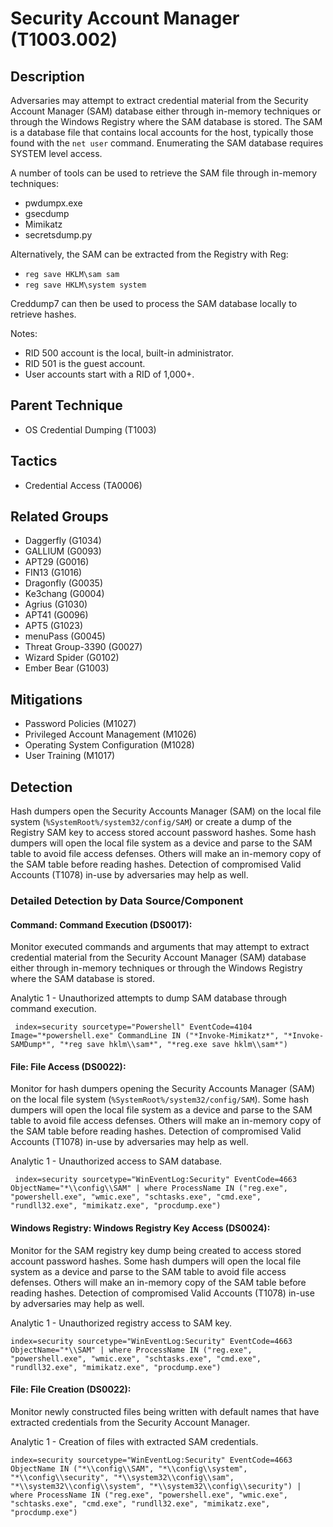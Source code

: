 # Security Account Manager (T1003.002)

## Description
Adversaries may attempt to extract credential material from the Security Account Manager (SAM) database either through in-memory techniques or through the Windows Registry where the SAM database is stored. The SAM is a database file that contains local accounts for the host, typically those found with the ```net user``` command. Enumerating the SAM database requires SYSTEM level access.

A number of tools can be used to retrieve the SAM file through in-memory techniques:

* pwdumpx.exe
* gsecdump
* Mimikatz
* secretsdump.py

Alternatively, the SAM can be extracted from the Registry with Reg:

* ```reg save HKLM\sam sam```
* ```reg save HKLM\system system```

Creddump7 can then be used to process the SAM database locally to retrieve hashes.

Notes: 

* RID 500 account is the local, built-in administrator.
* RID 501 is the guest account.
* User accounts start with a RID of 1,000+.


## Parent Technique
- OS Credential Dumping (T1003)

## Tactics
- Credential Access (TA0006)

## Related Groups
- Daggerfly (G1034)
- GALLIUM (G0093)
- APT29 (G0016)
- FIN13 (G1016)
- Dragonfly (G0035)
- Ke3chang (G0004)
- Agrius (G1030)
- APT41 (G0096)
- APT5 (G1023)
- menuPass (G0045)
- Threat Group-3390 (G0027)
- Wizard Spider (G0102)
- Ember Bear (G1003)

## Mitigations
- Password Policies (M1027)
- Privileged Account Management (M1026)
- Operating System Configuration (M1028)
- User Training (M1017)

## Detection
Hash dumpers open the Security Accounts Manager (SAM) on the local file system (```%SystemRoot%/system32/config/SAM```) or create a dump of the Registry SAM key to access stored account password hashes. Some hash dumpers will open the local file system as a device and parse to the SAM table to avoid file access defenses. Others will make an in-memory copy of the SAM table before reading hashes. Detection of compromised Valid Accounts (T1078) in-use by adversaries may help as well.

### Detailed Detection by Data Source/Component
#### Command: Command Execution (DS0017): 
Monitor executed commands and arguments that may attempt to extract credential material from the Security Account Manager (SAM) database either through in-memory techniques or through the Windows Registry where the SAM database is stored.

Analytic 1 - Unauthorized attempts to dump SAM database through command execution.

``` index=security sourcetype="Powershell" EventCode=4104 Image="*powershell.exe" CommandLine IN ("*Invoke-Mimikatz*", "*Invoke-SAMDump*", "*reg save hklm\\sam*", "*reg.exe save hklm\\sam*")```

#### File: File Access (DS0022): 
Monitor for hash dumpers opening the Security Accounts Manager (SAM) on the local file system (```%SystemRoot%/system32/config/SAM```). Some hash dumpers will open the local file system as a device and parse to the SAM table to avoid file access defenses. Others will make an in-memory copy of the SAM table before reading hashes. Detection of compromised Valid Accounts (T1078) in-use by adversaries may help as well.

Analytic 1 - Unauthorized access to SAM database.

``` index=security sourcetype="WinEventLog:Security" EventCode=4663 ObjectName="*\\config\\SAM" | where ProcessName IN ("reg.exe", "powershell.exe", "wmic.exe", "schtasks.exe", "cmd.exe", "rundll32.exe", "mimikatz.exe", "procdump.exe")```

#### Windows Registry: Windows Registry Key Access (DS0024): 
Monitor for the SAM registry key dump being created to access stored account password hashes. Some hash dumpers will open the local file system as a device and parse to the SAM table to avoid file access defenses. Others will make an in-memory copy of the SAM table before reading hashes. Detection of compromised Valid Accounts (T1078) in-use by adversaries may help as well.

Analytic 1 - Unauthorized registry access to SAM key.

``` index=security sourcetype="WinEventLog:Security" EventCode=4663 ObjectName="*\\SAM" | where ProcessName IN ("reg.exe", "powershell.exe", "wmic.exe", "schtasks.exe", "cmd.exe", "rundll32.exe", "mimikatz.exe", "procdump.exe") ```

#### File: File Creation (DS0022): 
Monitor newly constructed files being written with default names that have extracted credentials from the Security Account Manager.

Analytic 1 - Creation of files with extracted SAM credentials.

``` index=security sourcetype="WinEventLog:Security" EventCode=4663 ObjectName IN ("*\\config\\SAM", "*\\config\\system", "*\\config\\security", "*\\system32\\config\\sam", "*\\system32\\config\\system", "*\\system32\\config\\security") | where ProcessName IN ("reg.exe", "powershell.exe", "wmic.exe", "schtasks.exe", "cmd.exe", "rundll32.exe", "mimikatz.exe", "procdump.exe") ```


